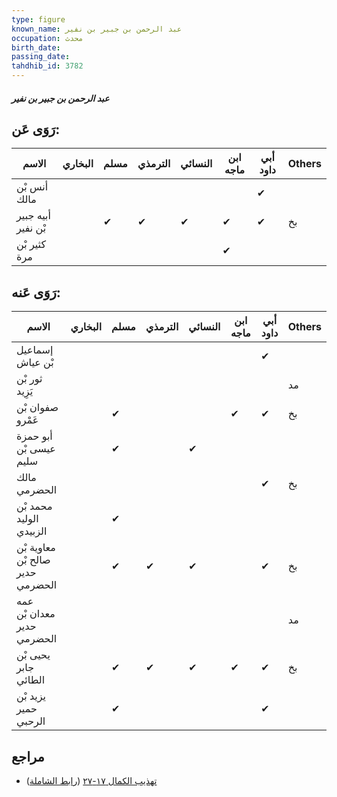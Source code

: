 ```yaml
---
type: figure
known_name: عبد الرحمن بن جبير بن نفير
occupation: محدث
birth_date:
passing_date:
tahdhib_id: 3782
---
```

##### عبد الرحمن بن جبير بن نفير

## رَوَى عَن:
| الاسم              | البخاري | مسلم | الترمذي | النسائي | ابن ماجه | أبي داود | Others |
| ------------------ | ------- | ---- | ------- | ------- | -------- | -------- | ------ |
| أنس بْن مالك       |         |      |         |         |          | ✔        |        |
| أبيه جبير بْن نفير |         | ✔    | ✔       | ✔       | ✔        | ✔        | بخ     |
| كثير بْن مرة       |         |      |         |         | ✔        |          |        |
## رَوَى عَنه:
| الاسم                            | البخاري | مسلم | الترمذي | النسائي | ابن ماجه | أبي داود | Others |
| -------------------------------- | ------- | ---- | ------- | ------- | -------- | -------- | ------ |
| إسماعيل بْن عياش                 |         |      |         |         |          | ✔        |        |
| ثور بْن يَزِيد                   |         |      |         |         |          |          | مد     |
| صفوان بْن عَمْرو                 |         | ✔    |         |         | ✔        | ✔        | بخ     |
| أبو حمزة عيسى بْن سليم           |         | ✔    |         | ✔       |          |          |        |
| مالك الحضرمي                     |         |      |         |         |          | ✔        | بخ     |
| محمد بْن الوليد الزبيدي          |         | ✔    |         |         |          |          |        |
| معاوية بْن صالح بْن حدير الحضرمي |         | ✔    | ✔       | ✔       |          | ✔        | بخ     |
| عمه معدان بْن حدير الحضرمي       |         |      |         |         |          |          | مد     |
| يحيى بْن جابر الطائي             |         | ✔    | ✔       | ✔       | ✔        | ✔        | بخ     |
| يزيد بْن حمير الرحبي             |         | ✔    |         |         |          | ✔        |        |
## مراجع
- [تهذيب الكمال ١٧-٢٧](obsidian://open?vault=Tahdhib-al-Kamal&file=Figures/٣٧٨٢-عبد%20الرحمن%20بن%20جبير%20بن%20نفير) ([رابط الشاملة](https://shamela.ws/book/3722/8577))